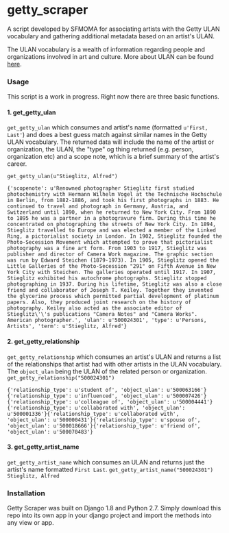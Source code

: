 # getty_scraper

A script developed by SFMOMA for associating artists with the Getty ULAN vocabulary and gathering additional metadata based on an artist's ULAN.

The ULAN vocabulary is a wealth of information regarding people and organizations involved in art and culture.  More about ULAN can be found [here](http://www.getty.edu/research/tools/vocabularies/ulan/about.html).

### Usage

This script is a work in progress.  Right now there are three basic functions.


#### 1. get_getty_ulan
`get_getty_ulan` which consumes and artist's name (formatted 	`u'First, Last'`) and does a best guess match against similar names in the Getty ULAN vocabulary.  The returned data will include the name of the artist or organization, the ULAN, the "type" og thing returned (e.g. person, organization etc) and a scope note, which is a brief summary of the artist's career.

`get_getty_ulan(u"Stieglitz, Alfred")`
```
{'scopenote': u'Renowned photographer Stieglitz first studied photochemistry with Hermann Wilhelm Vogel at the Technische Hochschule in Berlin, from 1882-1886, and took his first photographs in 1883. He continued to travel and photograph in Germany, Austria, and Switzerland until 1890, when he returned to New York City. From 1890 to 1895 he was a partner in a photogravure firm. During this time he concentrated on photographing the streets of New York City. In 1894, Stieglitz travelled to Europe and was elected a member of the Linked Ring, a pictorialist society in London. In 1902, Stieglitz founded the Photo-Secession Movement which attempted to prove that pictorialist photography was a fine art form. From 1903 to 1917, Stieglitz was publisher and director of Camera Work magazine. The graphic section was run by Edward Steichen (1879-1973). In 1905, Stieglitz opened the Little Galleries of the Photo-Secession "291" on Fifth Avenue in New York City with Steichen. The galleries operated until 1917. In 1907, Stieglitz exhibited his autochrome photographs. Stieglitz stopped photographing in 1937. During his lifetime, Stieglitz was also a close friend and collaborator of Joseph T. Keiley. Together they invented the glycerine process which permitted partial development of platinum papers. Also, they produced joint research on the history of photography. Keiley also acted as the associate editor of Stieglitz\'\'s publications "Camera Notes" and "Camera Works". American photographer.', 'ulan': u'500024301', 'type': u'Persons, Artists', 'term': u'Stieglitz, Alfred'}
```

#### 2. get_getty_relationship
`get_getty_relationship` which consumes an artist's ULAN and returns a list of the relationships that artist had with other artists in the ULAN vocabulary.  The `object_ulan` being the ULAN of the related person or organization.
`get_getty_relationship("500024301")`
```
{'relationship_type': u'student of', 'object_ulan': u'500063166'}{'relationship_type': u'influenced', 'object_ulan': u'500007426'}{'relationship_type': u'colleague of', 'object_ulan': u'500004441'}{'relationship_type': u'collaborated with', 'object_ulan': u'500001336'}{'relationship_type': u'collaborated with', 'object_ulan': u'500000431'}{'relationship_type': u'spouse of', 'object_ulan': u'500018666'}{'relationship_type': u'friend of', 'object_ulan': u'500070483'}
```

#### 3. get_getty_artist_name
`get_getty_artist_name` which consumes an ULAN and returns just the artist's name formatted `First Last`.
`get_getty_artist_name("500024301")`
```Stieglitz, Alfred```

### Installation

Getty Scraper was built on Django 1.8 and Python 2.7.  Simply download this repo into its own app in your django project and import the methods into any view or app.
